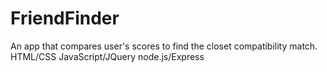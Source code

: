 # FriendFinder
An app that compares user's scores to find the closet compatibility match. HTML/CSS JavaScript/JQuery node.js/Express
